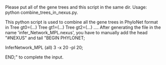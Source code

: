 Please put all of the gene trees and this script in the same dir. 
Usage: python combine_trees_in_nexus.py.

This python script is used to combine all the gene trees in PhyloNet format in 
Tree gt0=(...)
Tree gt1=(...)
Tree gt2=(...)
....
After generating the file in the name 'infer_Network_MPL.nexus', you have to manually add the head "#NEXUS" and tail "BEGIN PHYLONET;

InferNetwork_MPL (all) 3 -x 20 -pl 20;

END;" to complete the input.

